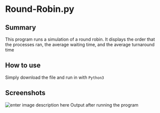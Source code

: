 ﻿# Round-Robin.py

## Summary
This program runs a simulation of a round robin. It displays the order that the processes ran, the average waiting time, and the average turnaround time

## How to use
Simply download the file and run in with `Python3`

## Screenshots

![enter image description here](https://cdn.discordapp.com/attachments/1293060304313516064/1386173881877794846/image.png?ex=6858be87&is=68576d07&hm=0c6ed5ff0bd612151749748636d68f3fc42df5f1bbef0dba74dab6e339ed962c&)
Output after running the program
